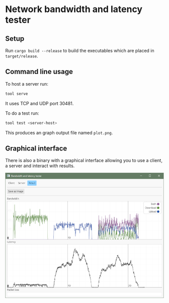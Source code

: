 # Network bandwidth and latency tester

## Setup

Run `cargo build --release` to build the executables which are placed in `target/release`.

## Command line usage

To host a server run:
```sh
tool serve
```
It uses TCP and UDP port 30481.


To do a test run:
```sh
tool test <server-host>
```
This produces an graph output file named `plot.png`.


## Graphical interface

There is also a binary with a graphical interface allowing you to use a client, a server and interact with results.

<img src="media/gui.png">